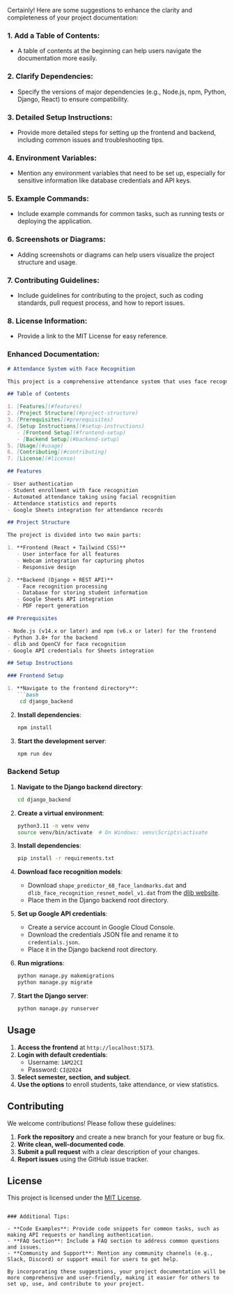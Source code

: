 Certainly! Here are some suggestions to enhance the clarity and completeness of your project documentation:

### 1. **Add a Table of Contents**:
   - A table of contents at the beginning can help users navigate the documentation more easily.

### 2. **Clarify Dependencies**:
   - Specify the versions of major dependencies (e.g., Node.js, npm, Python, Django, React) to ensure compatibility.

### 3. **Detailed Setup Instructions**:
   - Provide more detailed steps for setting up the frontend and backend, including common issues and troubleshooting tips.

### 4. **Environment Variables**:
   - Mention any environment variables that need to be set up, especially for sensitive information like database credentials and API keys.

### 5. **Example Commands**:
   - Include example commands for common tasks, such as running tests or deploying the application.

### 6. **Screenshots or Diagrams**:
   - Adding screenshots or diagrams can help users visualize the project structure and usage.

### 7. **Contributing Guidelines**:
   - Include guidelines for contributing to the project, such as coding standards, pull request process, and how to report issues.

### 8. **License Information**:
   - Provide a link to the MIT License for easy reference.

### Enhanced Documentation:

```markdown
# Attendance System with Face Recognition

This project is a comprehensive attendance system that uses face recognition technology to automate student attendance tracking. It consists of a React frontend with Tailwind CSS and a Django backend.

## Table of Contents

1. [Features](#features)
2. [Project Structure](#project-structure)
3. [Prerequisites](#prerequisites)
4. [Setup Instructions](#setup-instructions)
   - [Frontend Setup](#frontend-setup)
   - [Backend Setup](#backend-setup)
5. [Usage](#usage)
6. [Contributing](#contributing)
7. [License](#license)

## Features

- User authentication
- Student enrollment with face recognition
- Automated attendance taking using facial recognition
- Attendance statistics and reports
- Google Sheets integration for attendance records

## Project Structure

The project is divided into two main parts:

1. **Frontend (React + Tailwind CSS)**
   - User interface for all features
   - Webcam integration for capturing photos
   - Responsive design

2. **Backend (Django + REST API)**
   - Face recognition processing
   - Database for storing student information
   - Google Sheets API integration
   - PDF report generation

## Prerequisites

- Node.js (v14.x or later) and npm (v6.x or later) for the frontend
- Python 3.8+ for the backend
- dlib and OpenCV for face recognition
- Google API credentials for Sheets integration

## Setup Instructions

### Frontend Setup

1. **Navigate to the frontend directory**:
   ```bash
    cd django_backend
   ```

2. **Install dependencies**:
   ```bash
   npm install
   ```

3. **Start the development server**:
   ```bash
   npm run dev
   ```

### Backend Setup

1. **Navigate to the Django backend directory**:
   ```bash
   cd django_backend
   ```

2. **Create a virtual environment**:
   ```bash
   python3.11 -m venv venv
   source venv/bin/activate  # On Windows: venv\Scripts\activate
   ```

3. **Install dependencies**:
   ```bash
   pip install -r requirements.txt
   ```

4. **Download face recognition models**:
   - Download `shape_predictor_68_face_landmarks.dat` and `dlib_face_recognition_resnet_model_v1.dat` from the [dlib website](http://dlib.net/).
   - Place them in the Django backend root directory.

5. **Set up Google API credentials**:
   - Create a service account in Google Cloud Console.
   - Download the credentials JSON file and rename it to `credentials.json`.
   - Place it in the Django backend root directory.

6. **Run migrations**:
   ```bash
   python manage.py makemigrations
   python manage.py migrate
   ```

7. **Start the Django server**:
   ```bash
   python manage.py runserver
   ```

## Usage

1. **Access the frontend** at `http://localhost:5173`.
2. **Login with default credentials**:
   - Username: `1AM22CI`
   - Password: `CI@2024`
3. **Select semester, section, and subject**.
4. **Use the options** to enroll students, take attendance, or view statistics.

## Contributing

We welcome contributions! Please follow these guidelines:

1. **Fork the repository** and create a new branch for your feature or bug fix.
2. **Write clean, well-documented code**.
3. **Submit a pull request** with a clear description of your changes.
4. **Report issues** using the GitHub issue tracker.

## License

This project is licensed under the [MIT License](LICENSE).
```

### Additional Tips:

- **Code Examples**: Provide code snippets for common tasks, such as making API requests or handling authentication.
- **FAQ Section**: Include a FAQ section to address common questions and issues.
- **Community and Support**: Mention any community channels (e.g., Slack, Discord) or support email for users to get help.

By incorporating these suggestions, your project documentation will be more comprehensive and user-friendly, making it easier for others to set up, use, and contribute to your project.